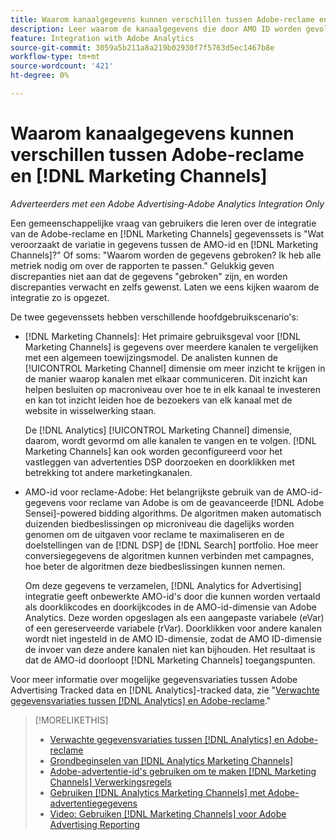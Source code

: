 ```yaml
---
title: Waarom kanaalgegevens kunnen verschillen tussen Adobe-reclame en [!DNL Marketing Channels]
description: Leer waarom de kanaalgegevens die door AMO ID worden gevolgd van kanaalgegevens kunnen variëren die door worden gevolgd [!DNL Analytics Marketing Channels].
feature: Integration with Adobe Analytics
source-git-commit: 3059a5b211a8a219b02930f7f5763d5ec1467b8e
workflow-type: tm+mt
source-wordcount: '421'
ht-degree: 0%

---
```


# Waarom kanaalgegevens kunnen verschillen tussen Adobe-reclame en [!DNL Marketing Channels]

*Adverteerders met een Adobe Advertising-Adobe Analytics Integration Only*

Een gemeenschappelijke vraag van gebruikers die leren over de integratie van de Adobe-reclame en [!DNL Marketing Channels] gegevenssets is &quot;Wat veroorzaakt de variatie in gegevens tussen de AMO-id en [!DNL Marketing Channels]?&quot; Of soms: &quot;Waarom worden de gegevens gebroken? Ik heb alle metriek nodig om over de rapporten te passen.&quot; Gelukkig geven discrepanties niet aan dat de gegevens &quot;gebroken&quot; zijn, en worden discrepanties verwacht en zelfs gewenst. Laten we eens kijken waarom de integratie zo is opgezet.

De twee gegevenssets hebben verschillende hoofdgebruikscenario&#39;s:

* [!DNL Marketing Channels]: Het primaire gebruiksgeval voor [!DNL Marketing Channels] is gegevens over meerdere kanalen te vergelijken met een algemeen toewijzingsmodel. De analisten kunnen de [!UICONTROL Marketing Channel] dimensie om meer inzicht te krijgen in de manier waarop kanalen met elkaar communiceren. Dit inzicht kan helpen besluiten op macroniveau over hoe te in elk kanaal te investeren en kan tot inzicht leiden hoe de bezoekers van elk kanaal met de website in wisselwerking staan.

   De [!DNL Analytics] [!UICONTROL Marketing Channel] dimensie, daarom, wordt gevormd om alle kanalen te vangen en te volgen. [!DNL Marketing Channels] kan ook worden geconfigureerd voor het vastleggen van advertenties DSP doorzoeken en doorklikken met betrekking tot andere marketingkanalen.

* AMO-id voor reclame-Adobe: Het belangrijkste gebruik van de AMO-id-gegevens voor reclame van Adobe is om de geavanceerde [!DNL Adobe Sensei]-powered bidding algorithms. De algoritmen maken automatisch duizenden biedbeslissingen op microniveau die dagelijks worden genomen om de uitgaven voor reclame te maximaliseren en de doelstellingen van de [!DNL DSP] de [!DNL Search] portfolio. Hoe meer conversiegegevens de algoritmen kunnen verbinden met campagnes, hoe beter de algoritmen deze biedbeslissingen kunnen nemen.

   Om deze gegevens te verzamelen, [!DNL Analytics for Advertising] integratie geeft onbewerkte AMO-id&#39;s door die kunnen worden vertaald als doorklikcodes en doorkijkcodes in de AMO-id-dimensie van Adobe Analytics. Deze worden opgeslagen als een aangepaste variabele (eVar) of een gereserveerde variabele (rVar). Doorklikken voor andere kanalen wordt niet ingesteld in de AMO ID-dimensie, zodat de AMO ID-dimensie de invoer van deze andere kanalen niet kan bijhouden. Het resultaat is dat de AMO-id doorloopt [!DNL Marketing Channels] toegangspunten.

Voor meer informatie over mogelijke gegevensvariaties tussen Adobe Advertising Tracked data en [!DNL Analytics]-tracked data, zie &quot;[Verwachte gegevensvariaties tussen [!DNL Analytics] en Adobe-reclame](../data-variances.md).&quot;

>[!MORELIKETHIS]
>
>* [Verwachte gegevensvariaties tussen [!DNL Analytics] en Adobe-reclame](/help/integrations/analytics/data-variances.md)
>* [Grondbeginselen van [!DNL Analytics Marketing Channels]](mc-overview.md)
>* [Adobe-advertentie-id&#39;s gebruiken om te maken [!DNL Marketing Channels] Verwerkingsregels](mc-ids.md)
>* [Gebruiken [!DNL Analytics Marketing Channels] met Adobe-advertentiegegevens](mc-ac-data.md)
>* [Video: Gebruiken [!DNL Marketing Channels] voor Adobe Advertising Reporting](https://experienceleague.adobe.com/docs/advertising-cloud-learn/tutorials/analytics/analytics-reporting-a4adc.html)

